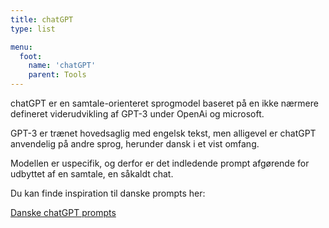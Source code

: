 ```yaml
---
title: chatGPT
type: list

menu:
  foot:
    name: 'chatGPT'
    parent: Tools
---
```


chatGPT er en samtale-orienteret sprogmodel baseret på en ikke nærmere defineret viderudvikling af GPT-3 under OpenAi og microsoft.

GPT-3 er trænet hovedsaglig med engelsk tekst, men alligevel er chatGPT anvendelig på andre sprog, herunder dansk i et vist omfang.

Modellen er uspecifik, og derfor er det indledende prompt afgørende for udbyttet af en samtale, en såkaldt chat.

Du kan finde inspiration til danske prompts her:

[Danske chatGPT prompts](https://www.kiils.dk/prompts/)
